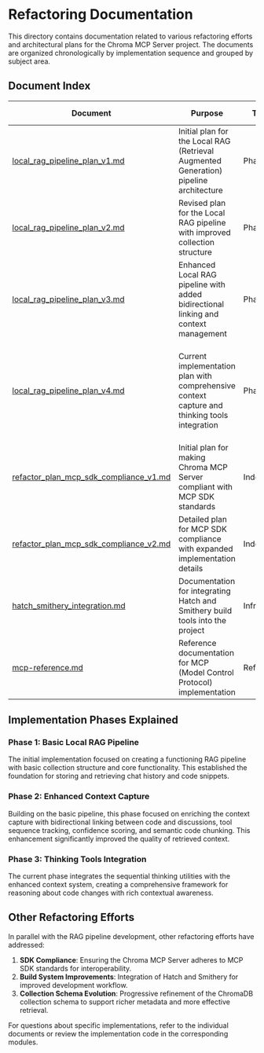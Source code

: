 # Refactoring Documentation

This directory contains documentation related to various refactoring efforts and architectural plans for the Chroma MCP Server project. The documents are organized chronologically by implementation sequence and grouped by subject area.

## Document Index

| Document | Purpose | Timeline | Implementation Status/Remarks |
|----------|---------|----------|-------------------------------|
| [local_rag_pipeline_plan_v1.md](./local_rag_pipeline_plan_v1.md) | Initial plan for the Local RAG (Retrieval Augmented Generation) pipeline architecture | Phase 1 | Initial design document, superseded by v2 |
| [local_rag_pipeline_plan_v2.md](./local_rag_pipeline_plan_v2.md) | Revised plan for the Local RAG pipeline with improved collection structure | Phase 1 | Refinement of v1, incorporating feedback and clarifying collection roles |
| [local_rag_pipeline_plan_v3.md](./local_rag_pipeline_plan_v3.md) | Enhanced Local RAG pipeline with added bidirectional linking and context management | Phase 2 | Extended v2 with enhanced context capture features |
| [local_rag_pipeline_plan_v4.md](./local_rag_pipeline_plan_v4.md) | Current implementation plan with comprehensive context capture and thinking tools integration | Phase 2-3 | Active plan incorporating all enhanced features, including code diffs, confidence scores, and bidirectional linking |
| [refactor_plan_mcp_sdk_compliance_v1.md](./refactor_plan_mcp_sdk_compliance_v1.md) | Initial plan for making Chroma MCP Server compliant with MCP SDK standards | Independent | First version of SDK compliance plan |
| [refactor_plan_mcp_sdk_compliance_v2.md](./refactor_plan_mcp_sdk_compliance_v2.md) | Detailed plan for MCP SDK compliance with expanded implementation details | Independent | Current SDK compliance plan with detailed implementation steps |
| [hatch_smithery_integration.md](./hatch_smithery_integration.md) | Documentation for integrating Hatch and Smithery build tools into the project | Infrastructure | Implemented for development workflow improvements |
| [mcp-reference.md](./mcp-reference.md) | Reference documentation for MCP (Model Control Protocol) implementation | Reference | Provides specifications and guidelines for MCP development |

## Implementation Phases Explained

### Phase 1: Basic Local RAG Pipeline

The initial implementation focused on creating a functioning RAG pipeline with basic collection structure and core functionality. This established the foundation for storing and retrieving chat history and code snippets.

### Phase 2: Enhanced Context Capture

Building on the basic pipeline, this phase focused on enriching the context capture with bidirectional linking between code and discussions, tool sequence tracking, confidence scoring, and semantic code chunking. This enhancement significantly improved the quality of retrieved context.

### Phase 3: Thinking Tools Integration

The current phase integrates the sequential thinking utilities with the enhanced context system, creating a comprehensive framework for reasoning about code changes with rich contextual awareness.

## Other Refactoring Efforts

In parallel with the RAG pipeline development, other refactoring efforts have addressed:

1. **SDK Compliance**: Ensuring the Chroma MCP Server adheres to MCP SDK standards for interoperability.
2. **Build System Improvements**: Integration of Hatch and Smithery for improved development workflow.
3. **Collection Schema Evolution**: Progressive refinement of the ChromaDB collection schema to support richer metadata and more effective retrieval.

For questions about specific implementations, refer to the individual documents or review the implementation code in the corresponding modules.
